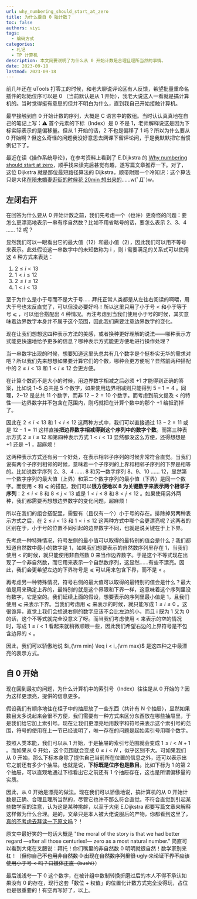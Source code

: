 ```yaml
---
url: why_numbering_should_start_at_zero
title: 为什么要自 0 始计数？
toc: false
authors: viyi
tags:
  - 编码方式
categories:
  - 札记
  - TP 计算机
description: 本文简要说明了为什么从 0 开始计数是合理且理所当然的事情。
date: 2023-09-18
lastmod: 2023-09-18
---
```


前几年还在 uTools 打零工的时候，和老大聊说评论区有人反馈，希望批量重命名插件的起始位序可以是 0 （当前默认是从 1 开始），我老大说这人一看就是搞计算机的。当时觉得挺有意思的但并不明白为什么，直到我自己开始接触计算机。

最早接触到自 0 开始计数的序列，大概是 C 语言中的数组。当时认认真真地在自己的笔记上写：⚠️ 首个元素的下标（Index）是 0 不是 1，老师解释说这是因为下标实际表示的是偏移量。但从 1 开始的话，2 不也是偏移了 1 吗？所以为什么要从 0 开始啊？但这么奇怪的问题我没好意思去网课下留评论问，于是我默默把它当惯例记下了。

最近在读《操作系统导论》，在参考资料上看到了 E.Dijkstra 的 [Why numbering should start at zero](https://www.cs.utexas.edu/users/EWD/transcriptions/EWD08xx/EWD831.html)，顺手找来读完后甚觉有趣，遂写篇文章推荐一下。对了，这位 Dijkstra 就是那位最短路径算法的 Dijkstra，顺带附赠一个冷知识：这个算法只是大佬[在陪未婚妻逛街的时候花 20min 想出来的](https://en.wikipedia.org/wiki/Dijkstra%27s_algorithm#History)……w(ﾟДﾟ)w。

## 左闭右开

在回答为什么要从 0 开始计数之前，我们先考虑一个（也许）更奇怪的问题：要怎么更漂亮地表示一串有序自然数？比如不用省略号的话，要怎么表示 2、3、4 …… 12 呢？

显然我们可以一眼看出它的最大值（12）和最小值（2），因此我们可以用不等号来表示。此处假设这一串数字中的未知数称为 i ，则 i 需要满足的关系式可以使用这 4 种方式来表达：

1. $2 \leq i < 13$
2. $1 < i \leq 12$
3. $2 \leq i \leq 12$
4. $1 < i < 13$

至于为什么是小于号而不是大于号……拜托正常人类都是从左往右阅读的啊喂，用大于号也太反直觉了，可以但没必要好吗！所以这里只用了小于号 < 和小于等于号 ⩽ ，可以组合搭配出 4 种情况。再注考虑到当我们使用小于号的时候，其实意味着边界数字本身并不属于这个范围，因此我们需要注意边界数字的变化。

现在让我们想想这四种表示方法的美感，或者换种更好理解的说法——哪种表示方式能更快速地给予更多的信息？哪种表示方式能更方便地进行操作处理？

当一串数字出现的时候，想要知道这里头总共有几个数字是个挺朴实无华的需求对吧？所以我们先来想想如果要计算它们的个数，哪种会更方便呢？显然前两种搭配中的 $2 \leq i < 13$ 和 $1 < i \leq 12$ 会更方便。

在计算个数而不是大小的时候，用边界数字相减之后必须 $+1$ 才能得到正确的答案，比如说 1~5 总共是 5 个数字，如果使用边界相减则只能得到 $5-1=4$ 。同理，2~12 是总共 11 个数字，而非 $12-2=10$ 个数字。而考虑到前文提及 < 的特性——边界数字并不包含在范围内，刚巧就把在计算个数中的那个 +1 给抵消掉了。

因此在 $2 \leq i < 13$ 和 $1 < i \leq 12$ 这两种方式中，我们可以直接通过 $13-2=11$ 或是 $12-1=11$ 这样直接**把边界数字相减得到这个序列中的数字个数**。而第三种表示方式 $2 \leq i \leq 12$ 和第四种表示方式 $1 < i < 13$ 显然都没这么方便，还得想想是 $+1$ 还是 $-1$ ，超麻烦！

这两种表示方式还有另一个好处，在表示相邻子序列的时候非常符合直觉。当我们说有两个子序列相邻的时候，意味着一个子序列的上界和相邻子序列的下界是相等的。比如说数字序列 2、3、4 …… 8 和另一数字序列 8、9、10 …… 12，显然第一个数字序列的最大值（上界）和第二个数字序列的最小值（下界）是同一个数字。而使用 < 和 ⩽ 的搭配，我们可以**很方便地以 8 为关键数字来表示两个相邻子序列**：$2\leq i < 8$ 和 $8\leq j < 13$ 或是 $1 < i\leq 8$ 和 $8< j \leq 12$ 。如果使用另外两种，我们都需要再想想边界数字的变化问题，超麻烦！

所以在我们的组合搭配里，需要有（且仅有一个）小于号的存在。排除掉另两种表示方式之后，在 $2 \leq i < 13$ 和 $1 < i \leq 12$ 这两种方式中哪个会更漂亮呢？这两者的区别在于，小于号的位置不同引起的边界数字不同，也就是说关键在于上下界。

先考虑一种特殊情况，符号左侧的最小值可以取得的最特别的值会是什么？我们都知道自然数中最小的数字是 1，如果我们想要表示的自然数序列里存在 1，当我们使用 < 的时候，就只能使用非自然数 0 来当作边界数字。于是这个不等式现在出现了一个非自然数，而它用来表示一个自然数序列，这显然……有些不漂亮。因此，我们会更希望左边的下界符号是 ⩽ 可以用来包含下界，而不是 < 。

再考虑另一种特殊情况，符号右侧的最大值可以取得的最特别的值会是什么？最大值是用来确定上界的，最特别的就是这个界限和下界一样，这意味着这个序列里没有数字，它是空的。我们延续上面的假设，想要表示的序列里最小值是 1，且我们使用 ⩽ 来表示下界。当我们考虑用 ⩽ 来表示的时候，就只能写成 $1 \leq i \leq 0$ 。这很诡异，直觉上我们会想说右侧的数字应该不会比左边的小，而且 i 既为 1 又为 0 的话，这个不等式就完全没意义了呀。而当我们考虑使用 < 来表示的空的情况时，写成 $1\leq i < 1$ 看起来就稍微顺眼一些，因此我们希望右边的上界符号是不包含边界的 < 。

因此，我们可以骄傲地说 $i_{\rm min} \leq i < i_{\rm max}$ 是这四种之中最漂亮的表示方式。

## 自 0 开始

现在回到最初的问题，为什么计算机中的索引号（Index）往往是从 0 开始的？因为这样更漂亮，提供的信息更多。

假设我们有顺序地往在柜子中的抽屉放了一些东西（共计有 N 个抽屉），显然如果数目太多说起来会很不方便，我们需要有一种方式来区分东西放在哪些抽屉里，于是我们给它加上索引号。现在让我们更漂亮地用数字和符号来表示这个索引号的范围，符号的使用在上一节已经说明了，唯一存在的问题是起始索引号用哪个数字。

按照人类本能，我们可以从 1 开始，于是抽屉的索引号范围就会变成 $1\leq i< N+1$ 。而如果从 0 开始，这个范围就会变成 $0 \leq i <N$ ，似乎区别不大。可如果我们从 0 开始，那么下标本身除了提供自己当前所在位置的信息之外，还可以表示出它之前还有多少个抽屉。也就是说，**下标既是位序也是数目**。比如下标为 1 的第 2 个抽屉，可以直观地通过下标看出它之前还有 1 个抽屉存在，这也是所谓偏移量的实质。

因此，从 0 开始是漂亮的做法。现在我们可以骄傲地说，搞计算机的从 0 开始计数是正确、合理且理所当然的，尽管它也许不那么符合直觉。不符合直觉到引起某些数学家的注意，认为这是某种挑衅，以至于大佬 E.Dijkstra 都要写篇文章来解释这样做为什么合理。是的，文章只是本人被大佬说服后的产物，你都看到这里了，[真的不考虑去拜读一下原文吗](https://www.cs.utexas.edu/users/EWD/transcriptions/EWD08xx/EWD831.html)？！

原文中最好笑的一句话大概是 "the moral of the story is that we had better regard —after all those centuries!— zero as a most natural number." 简直可以看到大佬在叉腰说：拜托！你们嘴里的非自然数 0 明明就很自然！数学家别来杠！（~~但你自己不也用非自然数 0 出现在自然数序列里很 ugly 来论证下界不应该使用小于号 < 吗？口嫌体正直（bushi）~~）

最后浅浅夸一下 0 这个数字，在被计组中数制转换折磨过后的本人不得不承认如果没有 0 的存在，现行这套「数位 + 权值」的位置化计数方式完全没得玩，占位也是很重要的！有空再写好了，以上。
